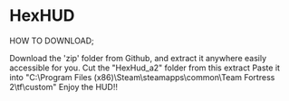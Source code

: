 # HexHUD

HOW TO DOWNLOAD;

Download the 'zip' folder from Github, and extract it anywhere easily accessible for you.
Cut the "HexHud_a2" folder from this extract
Paste it into "C:\Program Files (x86)\Steam\steamapps\common\Team Fortress 2\tf\custom"
Enjoy the HUD!!
